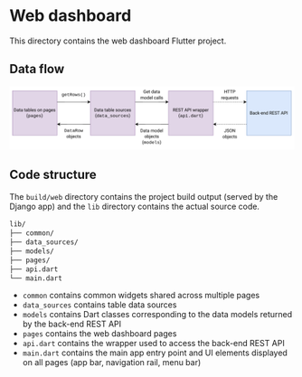 # Web dashboard

This directory contains the web dashboard Flutter project.

## Data flow

<img src="./images/DashboardDataFlow.png" />

## Code structure

The `build/web` directory contains the project build output (served by the Django app) and the `lib` directory contains the actual source code.

```
lib/
├── common/
├── data_sources/
├── models/
├── pages/
├── api.dart
└── main.dart
```

- `common` contains common widgets shared across multiple pages
- `data_sources` contains table data sources
- `models` contains Dart classes corresponding to the data models returned by the back-end REST API
- `pages` contains the web dashboard pages
- `api.dart` contains the wrapper used to access the back-end REST API
- `main.dart` contains the main app entry point and UI elements displayed on all pages (app bar, navigation rail, menu bar)
